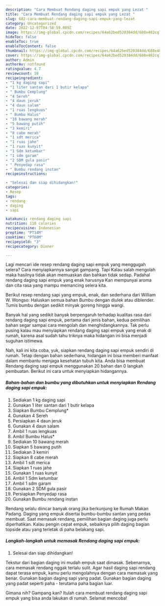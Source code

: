 ```yaml
---
description: "Cara Membuat Rendang daging sapi empuk yang Lezat "
title: "Cara Membuat Rendang daging sapi empuk yang Lezat "
slug: 682-cara-membuat-rendang-daging-sapi-empuk-yang-lezat
category: Uncategorized
date: 2022-12-07T04:58:59.089Z
image: https://img-global.cpcdn.com/recipes/64a62bed520384dd/680x482cq70/rendang-daging-sapi-empuk-foto-resep-utama.jpg
hideToc: false
enableToc: true
enableTocContent: false
thumbnail: https://img-global.cpcdn.com/recipes/64a62bed520384dd/680x482cq70/rendang-daging-sapi-empuk-foto-resep-utama.jpg
cover: https://img-global.cpcdn.com/recipes/64a62bed520384dd/680x482cq70/rendang-daging-sapi-empuk-foto-resep-utama.jpg
author: Admin
authorAv: notfound
ratingvalue: 4.7
reviewcount: 10
recipeingredient:
- "1 kg daging sapi"
- "1 liter santan dari 1 butir kelapa"
- " Bumbu Cemplung"
- "4 Sereh"
- "4 daun jeruk"
- "4 daun salam"
- "1 ruas lengkuas"
- " Bumbu Halus"
- "10 bawang merah"
- "5 bawang putih"
- "3 kemiri"
- "8 cabe merah"
- "1 sdt merica"
- "1 ruas jahe"
- "1 ruas kunyit"
- "1 Sdm ketumbar"
- "1 sdm garam"
- "2 SDM gula pasir"
- " Penyedap rasa"
- " Bumbu rendang instan"
recipeinstructions:

- "Selesai dan siap dihidangkan!"
categories:
- Resep
tags:
- rendang
- daging
- sapi

katakunci: rendang daging sapi 
nutrition: 110 calories
recipecuisine: Indonesian
preptime: "PT14M"
cooktime: "PT60M"
recipeyield: "3"
recipecategory: Dinner

---
```



Lagi mencari ide resep rendang daging sapi empuk yang menggugah selera? Cara menyiapkannya sangat gampang. Tapi Kalau salah mengolah maka hasilnya tidak akan memuaskan dan bahkan tidak sedap. Padahal rendang daging sapi empuk yang enak harusnya Kan mempunyai aroma dan cita rasa yang mampu memancing selera kita.


Berikut resep rendang sapi yang empuk, enak, dan sederhana dari William W. Wongso: Haluskan semua bahan Bumbu dengan diulek atau diblender. Tumis bumbu dengan sedikit minyak goreng hingga wangi.

Banyak hal yang sedikit banyak berpengaruh terhadap kualitas rasa dari rendang daging sapi empuk, pertama dari jenis bahan, kedua pemilihan bahan segar sampai cara mengolah dan menghidangkannya. Tak perlu pusing kalau mau menyiapkan rendang daging sapi empuk yang enak di rumah, karena asal sudah tahu triknya maka hidangan ini bisa menjadi suguhan istimewa.


Nah, kali ini kita coba, yuk, siapkan rendang daging sapi empuk sendiri di rumah. Tetap dengan bahan sederhana, hidangan ini bisa memberi manfaat dalam membantu menjaga kesehatan tubuh kita. Anda bisa membuat Rendang daging sapi empuk menggunakan 20 bahan dan 0 langkah pembuatan. Berikut ini cara untuk menyiapkan hidangannya.

<!--inarticleads1-->

##### Bahan-bahan dan bumbu yang dibutuhkan untuk menyiapkan Rendang daging sapi empuk:

1. Sediakan 1 kg daging sapi
1. Gunakan 1 liter santan dari 1 butir kelapa
1. Siapkan  Bumbu Cemplung*
1. Gunakan 4 Sereh
1. Persiapkan 4 daun jeruk
1. Gunakan 4 daun salam
1. Ambil 1 ruas lengkuas
1. Ambil  Bumbu Halus*
1. Sediakan 10 bawang merah
1. Siapkan 5 bawang putih
1. Sediakan 3 kemiri
1. Siapkan 8 cabe merah
1. Ambil 1 sdt merica
1. Siapkan 1 ruas jahe
1. Gunakan 1 ruas kunyit
1. Ambil 1 Sdm ketumbar
1. Ambil 1 sdm garam
1. Gunakan 2 SDM gula pasir
1. Persiapkan  Penyedap rasa
1. Gunakan  Bumbu rendang instan


Rendang selalu diincar banyak orang jika berkunjung ke Rumah Makan Padang. Daging yang empuk disertai bumbu-bumbu santan yang pedas membuat. Saat memasak rendang, pemilihan bagian daging juga perlu diperhatikan. Kalau pengin cepat empuk, sebaiknya pilih daging bagian topside atau yang terletak di paha belakang sapi. 

<!--inarticleads2-->

##### Langkah-langkah untuk memasak Rendang daging sapi empuk:


1. Selesai dan siap dihidangkan!

Tekstur dari bagian daging ini mudah empuk saat dimasak. Sebenarnya, cara memasak rendang nggak terlalu sulit. Agar hasil daging sapi rendang dapat terasa empuk, kamu perlu mengolahnya dengan cara memasak yang benar. Gunakan bagian daging sapi yang padat. Gunakan bagian daging yang padat seperti paha - terutama paha bagian luar. 

Gimana nih? Gampang kan? Itulah cara membuat rendang daging sapi empuk yang bisa anda lakukan di rumah. Selamat mencoba!
